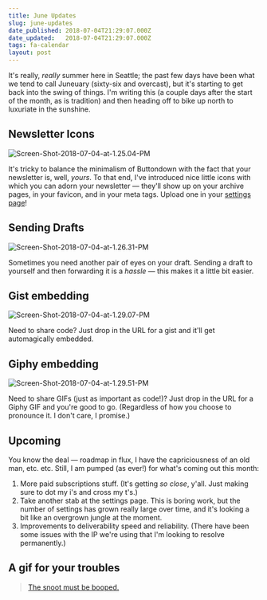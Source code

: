 ```yaml
---
title: June Updates
slug: june-updates
date_published: 2018-07-04T21:29:07.000Z
date_updated:   2018-07-04T21:29:07.000Z
tags: fa-calendar
layout: post
---
```


<p>It's really, <em>really</em> summer here in Seattle; the past few days have been what we tend to call Juneuary (sixty-six and overcast), but it's starting to get back into the swing of things.  I'm writing this (a couple days after the start of the month, as is tradition) and then heading off to bike up north to luxuriate in the sunshine.</p>
<h2 id="newslettericons">Newsletter Icons</h2>
<p><img src="/content/images/2018/07/Screen-Shot-2018-07-04-at-1.25.04-PM.png" alt="Screen-Shot-2018-07-04-at-1.25.04-PM"></p>
<p>It's tricky to balance the minimalism of Buttondown with the fact that your newsletter is, well, <em>yours</em>.  To that end, I've introduced nice little icons with which you can adorn your newsletter — they'll show up on your archive pages, in your favicon, and in your meta tags.  Upload one in your <a href="https://buttondown.email/settings/design">settings page</a>!</p>
<h2 id="sendingdrafts">Sending Drafts</h2>
<p><img src="/content/images/2018/07/Screen-Shot-2018-07-04-at-1.26.31-PM.png" alt="Screen-Shot-2018-07-04-at-1.26.31-PM"></p>
<p>Sometimes you need another pair of eyes on your draft.  Sending a draft to yourself and then forwarding it is a <em>hassle</em> — this makes it a little bit easier.</p>
<h2 id="gistembedding">Gist embedding</h2>
<p><img src="/content/images/2018/07/Screen-Shot-2018-07-04-at-1.29.07-PM.png" alt="Screen-Shot-2018-07-04-at-1.29.07-PM"></p>
<p>Need to share code?  Just drop in the URL for a gist and it'll get automagically embedded.</p>
<h2 id="giphyembedding">Giphy embedding</h2>
<p><img src="/content/images/2018/07/Screen-Shot-2018-07-04-at-1.29.51-PM.png" alt="Screen-Shot-2018-07-04-at-1.29.51-PM"></p>
<p>Need to share GIFs (just as important as code!)?  Just drop in the URL for a Giphy GIF and you're good to go.  (Regardless of how you choose to pronounce it.  I don't care, I promise.)</p>
<h2 id="upcoming">Upcoming</h2>
<p>You know the deal — roadmap in flux, I have the capriciousness of an old man, etc. etc.  Still, I am pumped (as ever!) for what's coming out this month:</p>
<ol>
<li>More paid subscriptions stuff. (It's getting <em>so close</em>, y'all.  Just making sure to dot my i's and cross my t's.)</li>
<li>Take another stab at the settings page.  This is boring work, but the number of settings has grown really large over time, and it's looking a bit like an overgrown jungle at the moment.</li>
<li>Improvements to deliverability speed and reliability.  (There have been some issues with the IP we're using that I'm looking to resolve permanently.)</li>
</ol>
<h2 id="agifforyourtroubles">A gif for your troubles</h2>
<blockquote class="imgur-embed-pub" lang="en" data-id="byR8SQY"><a href="//imgur.com/byR8SQY">The snoot must be booped.</a></blockquote><script async src="//s.imgur.com/min/embed.js" charset="utf-8"></script>

